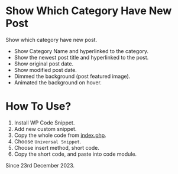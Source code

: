 # Show Which Category Have New Post
Show which category have new post.
- Show Category Name and hyperlinked to the category.
- Show the newest post title and hyperlinked to the post.
- Show original post date.
- Show modified post date.
- Dimmed the background (post featured image).
- Animated the background on hover.

# How To Use?
1. Install WP Code Snippet.
2. Add new custom snippet.
4. Copy the whole code from [index.php](/Show%20Which%20Category%20Have%20New%20Post/index.php).
4. Choose `Universal Snippet`.
5. Choose insert method, short code.
6. Copy the short code, and paste into code module.

Since 23rd December 2023.